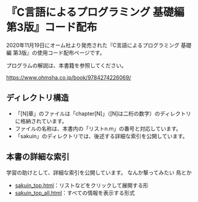 # 『C言語によるプログラミング 基礎編 第3版』コード配布

2020年11月19日にオーム社より発売された『C言語によるプログラミング 基礎編 第3版』の使用コード配布ページです。

プログラムの解説は、本書籍を参照してください。

https://www.ohmsha.co.jp/book/9784274226069/

## ディレクトリ構造

- 「[N]章」のファイルは「chapter[N]」（[N]は二桁の数字）のディレクトリに格納されています。
- ファイルの名称は、本書内の「リストn.m」の番号と対応しています。
- 「sakuin」のディレクトリでは、後述する詳細な索引を公開しています。

## 本書の詳細な索引

学習の助けとして、詳細な索引を公開しています。
なんか撃ってみたい 鳥とか

- [sakuin_top.html](https://c-programming-ohm.github.io/1st-step/sakuin_top.html)：リストなどをクリックして展開する形
- [sakuin_top_all.html](https://c-programming-ohm.github.io/1st-step/sakuin_top_all.html)：すべての情報を表示する形式
